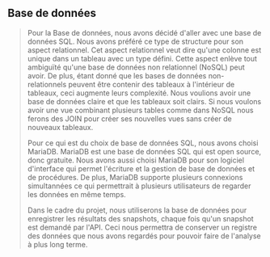 ## Base de données

>Pour la Base de données, nous avons décidé d'aller avec une base de données SQL. Nous avons préféré ce type de structure pour son aspect relationnel. Cet aspect relationnel veut dire qu'une colonne est unique dans un tableau avec un type défini. Cette aspect enlève tout ambiguïté qu'une base de données non relationnel (NoSQL) peut avoir. De plus, étant donné que les bases de données non-relationnels peuvent être contenir des tableaux à l'intérieur de tableaux, ceci augmente leurs complexité. Nous voulions avoir une base de données claire et que les tableaux soit clairs. Si nous voulons avoir une vue combinant plusieurs tables comme dans NoSQL nous ferons des JOIN pour créer ses nouvelles vues sans créer de nouveaux tableaux.
>
>Pour ce qui est du choix de base de données SQL, nous avons choisi MariaDB. MariaDB est une base de données SQL qui est open source, donc gratuite. Nous avons aussi choisi MariaDB pour son logiciel d'interface qui permet l'écriture et la gestion de base de données et de procédures. De plus, MariaDB supporte plusieurs connexions simultannées ce qui permettrait à plusieurs utilisateurs de regarder les données en même temps.
>
>Dans le cadre du projet, nous utiliserons la base de données pour enregistrer les résultats des snapshots, chaque fois qu'un snapshot est demandé par l'API. Ceci nous permettra de conserver un registre des données que nous avons regardés pour pouvoir faire de l'analyse à plus long terme. 
